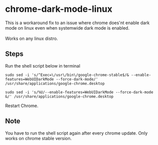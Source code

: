 # chrome-dark-mode-linux
This is a workaround fix to an issue where chrome does'nt enable dark mode on linux even when systemwide dark mode is enabled.
<br></br>Works on any linux distro.

## Steps
Run the shell script below in terminal
```
sudo sed -i 's/^Exec=\/usr\/bin\/google-chrome-stable$/& --enable-features=WebUIDarkMode --force-dark-mode/' /usr/share/applications/google-chrome.desktop
```
```
sudo sed -i 's/%U/--enable-features=WebUIDarkMode --force-dark-mode &/' /usr/share/applications/google-chrome.desktop
```
Restart Chrome.

## Note 
You have to run the shell script again after every chrome update.
Only works on chrome stable version.
